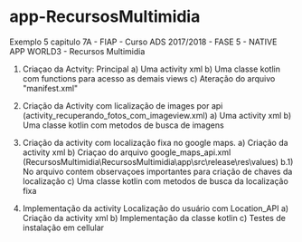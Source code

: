 # app-RecursosMultimidia
Exemplo 5 capitulo 7A - FIAP - Curso ADS 2017/2018 - FASE 5 - NATIVE APP WORLD3 - Recursos Multimidia

1) Criaçao da Actvity: Principal
    a) Uma activity xml
    b) Uma classe kotlin com functions para acesso as demais views
    c) Ateração do arquivo "manifest.xml"
    
2) Criação da Activity com licalização de images por api (activity_recuperando_fotos_com_imageview.xml)
    a) Uma activity xml
    b) Uma classe kotlin com metodos de busca de imagens
    
 3) Criação da activity com localização fixa no google maps.
    a) Criação da activity xml
    b) Criaçao do arquivo google_maps_api.xml (RecursosMultimidia\RecursosMultimidia\app\src\release\res\values)
      b.1) No arquivo contem observaçoes importantes para criação de chaves da localização
    c) Uma classe kotlin com metodos de busca da localização fixa
  4) Implementação da activity Localização do usuário com Location_API
    a) Criação da activity xml
    b) Implementação da classe kotlin
    c) Testes de instalação em cellular
